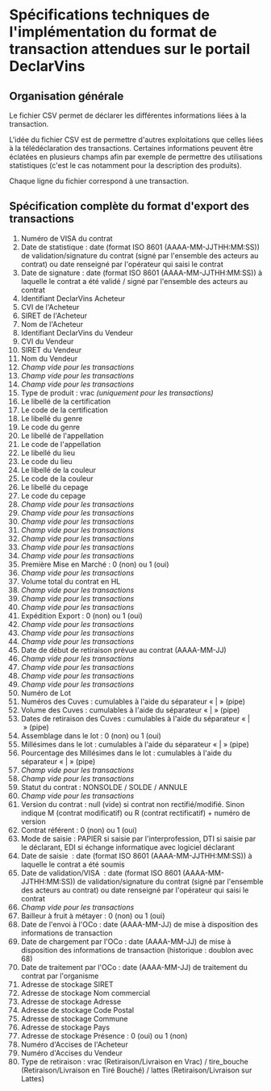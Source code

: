 # Spécifications techniques de l'implémentation du format de transaction attendues sur le portail DeclarVins

## Organisation générale 

Le fichier CSV permet de déclarer les différentes informations liées à la transaction.

L'idée du fichier CSV est de permettre d'autres exploitations que celles liées à la télédéclaration des transactions. Certaines informations peuvent être éclatées en plusieurs champs afin par exemple de permettre des utilisations statistiques (c'est le cas notamment pour la description des produits).

Chaque ligne du fichier correspond à une transaction.

## Spécification complète du format d'export des transactions

1. Numéro de VISA du contrat
2. Date de statistique : date (format ISO 8601 (AAAA-MM-JJTHH:MM:SS)) de validation/signature du contrat (signé par l'ensemble des acteurs au contrat) ou date renseigné par l'opérateur qui saisi le contrat
3. Date de signature :  date (format ISO 8601 (AAAA-MM-JJTHH:MM:SS)) à laquelle le contrat a été validé / signé par l'ensemble des acteurs au contrat
4. Identifiant DeclarVins Acheteur
5. CVI de l'Acheteur
6. SIRET de l'Acheteur
7. Nom de l'Acheteur
8. Identifiant DeclarVins du Vendeur
9. CVI du Vendeur
10. SIRET du Vendeur
11. Nom du Vendeur
12. *Champ vide pour les transactions*
13. *Champ vide pour les transactions*
14. *Champ vide pour les transactions*
15. Type de produit : vrac *(uniquement pour les transactions)*
16. Le libellé de la certification
17. Le code de la certification
18. Le libellé du genre
19. Le code du genre
20. Le libellé de l'appellation
21. Le code de l'appellation
22. Le libellé du lieu
23. Le code du lieu
24. Le libellé de la couleur
25. Le code de la couleur
26. Le libellé du cepage
27. Le code du cepage
28. *Champ vide pour les transactions* 
29. *Champ vide pour les transactions*
30. *Champ vide pour les transactions*
31. *Champ vide pour les transactions*
32. *Champ vide pour les transactions*
33. *Champ vide pour les transactions*
34. *Champ vide pour les transactions*
35. Première Mise en Marché : 0 (non) ou 1 (oui)
36. *Champ vide pour les transactions*
37. Volume total du contrat en HL
38. *Champ vide pour les transactions*
39. *Champ vide pour les transactions*
40. *Champ vide pour les transactions*
41. Expédition Export : 0 (non) ou 1 (oui)
42. *Champ vide pour les transactions*
43. *Champ vide pour les transactions*
44. *Champ vide pour les transactions*
45. Date de début de retiraison prévue au contrat (AAAA-MM-JJ)
46. *Champ vide pour les transactions*
47. *Champ vide pour les transactions*
48. *Champ vide pour les transactions*
49. *Champ vide pour les transactions*
50. Numéro de Lot
51. Numéros des Cuves : cumulables à l'aide du séparateur « | » (pipe)
52. Volume des Cuves : cumulables à l'aide du séparateur « | » (pipe)
53. Dates de retiraison des Cuves : cumulables à l'aide du séparateur « | » (pipe)
54. Assemblage dans le lot : 0 (non) ou 1 (oui)
55. Millésimes dans le lot : cumulables à l'aide du séparateur « | » (pipe)
56. Pourcentage des Millésimes dans le lot : cumulables à l'aide du séparateur « | » (pipe)
57. *Champ vide pour les transactions*
58. *Champ vide pour les transactions*
59. Statut du contrat : NONSOLDE / SOLDE / ANNULE
60. *Champ vide pour les transactions*
61. Version du contrat : null (vide) si contrat non rectifié/modifié. Sinon indique M (contrat modificatif) ou R (contrat rectificatif) + numéro de version
62. Contrat référent : 0 (non) ou 1 (oui)
63. Mode de saisie : PAPIER si saisie par l'interprofession, DTI si saisie par le déclarant, EDI si échange informatique avec logiciel déclarant
64. Date de saisie  : date (format ISO 8601 (AAAA-MM-JJTHH:MM:SS)) à laquelle le contrat a été soumis
65. Date de validation/VISA  : date (format ISO 8601 (AAAA-MM-JJTHH:MM:SS)) de validation/signature du contrat (signé par l'ensemble des acteurs au contrat) ou date renseigné par l'opérateur qui saisi le contrat
66. *Champ vide pour les transactions*
67. Bailleur à fruit à métayer : 0 (non) ou 1 (oui)
68. Date de l'envoi à l'OCo : date (AAAA-MM-JJ) de mise à disposition des informations de transaction
69. Date de chargement par l'OCo : date (AAAA-MM-JJ) de mise à disposition des informations de transaction (historique : doublon avec 68)
70. Date de traitement par l'OCo : date (AAAA-MM-JJ) de traitement du contrat par l'organisme
71. Adresse de stockage SIRET
72. Adresse de stockage Nom commercial
73. Adresse de stockage Adresse
74. Adresse de stockage Code Postal
75. Adresse de stockage Commune
76. Adresse de stockage Pays
77. Adresse de stockage Présence : 0 (oui) ou 1 (non)
78. Numéro d'Accises de l'Acheteur
78. Numéro d'Accises du Vendeur
79. Type de retiraison : vrac (Retiraison/Livraison en Vrac) / tire_bouche (Retiraison/Livraison en Tiré Bouché) / lattes (Retiraison/Livraison sur Lattes)
